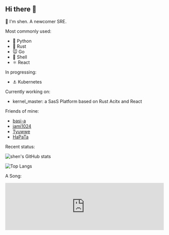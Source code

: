 ## Hi there 👋

<!--
**cdog-shen/cdog-shen** is a ✨ _special_ ✨ repository because its `README.md` (this file) appears on your GitHub profile.

Here are some ideas to get you started:

- 🔭 I’m currently working on ...
- 🌱 I’m currently learning ...
- 👯 I’m looking to collaborate on ...
- 🤔 I’m looking for help with ...
- 💬 Ask me about ...
- 📫 How to reach me: ...
- 😄 Pronouns: ...
- ⚡ Fun fact: ...
-->

👋 I'm shen. A newcomer SRE.

Most commonly used:

- 🐍 Python
- 🦀 Rust
- 🐭 Go
- 🐚 Shell
- ⚛️ React

In progressing:

- ⚓ Kubernetes

Currently working on:

- kernel_master: a SasS Platform based on Rust Acitx and React

Friends of mine:

- [basi-a](https://github.com/basi-a)
- [jami1024](https://github.com/jami1024)
- [Tyuwwe](https://github.com/Tyuwwe)
- [HaPaTa](https://github.com/Passer-SJY)

Recent status:

![shen's GitHub stats](https://github-readme-stats.vercel.app/api?username=cdog-shen&show_icons=true) 

![Top Langs](https://github-readme-stats.vercel.app/api/top-langs/?username=cdog-shen&layout=donut&)

A Song:

<iframe 
  allow="autoplay *; encrypted-media *;"
  frameborder="0"
  height="150"
  style="width:100%;max-width:660px;overflow:hidden;background:transparent;"
  sandbox="allow-forms allow-popups allow-same-origin allow-scripts allow-storage-access-by-user-activation allow-top-navigation-by-user-activation"
  src="https://embed.music.apple.com/cn/album/%E4%BB%99%E5%84%BF/1808903989?i=1808904262"
>  
</iframe>
